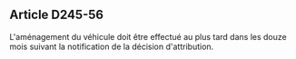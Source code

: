 ## Article D245-56

L'aménagement du véhicule doit être effectué au plus tard dans les douze mois suivant la notification de la
décision d'attribution.

